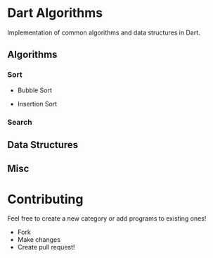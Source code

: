 
Dart Algorithms
===============

Implementation of common algorithms and data structures in Dart.

## Algorithms

### Sort

* Bubble Sort

* Insertion Sort

### Search

## Data Structures

## Misc


Contributing
============

Feel free to create a new category or add programs to existing ones!

* Fork
* Make changes
* Create pull request!





